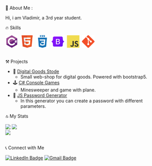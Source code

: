 :cowboy_hat_face: About Me :

Hi, i am Vladimir, a 3rd year student.

:fire: Skills

<div>
  <img src="https://github.com/devicons/devicon/blob/master/icons/csharp/csharp-original.svg" title="CS" alt="C#" width="40" height="40"/>&nbsp;
  <img src="https://github.com/devicons/devicon/blob/master/icons/html5/html5-original.svg" title="HTML5" alt="HTML" width="40" height="40"/>&nbsp;
  <img src="https://github.com/devicons/devicon/blob/master/icons/css3/css3-plain-wordmark.svg"  title="CSS" alt="CSS" width="40" height="40"/>&nbsp;
  <img src="https://github.com/devicons/devicon/blob/master/icons/bootstrap/bootstrap-original.svg" title="Bootstrap" alt="Bootstrap" width="40" height="40"/>&nbsp;
  <img src="https://github.com/devicons/devicon/blob/master/icons/javascript/javascript-original.svg" title="JavaScript" alt="JavaScript" width="40" height="40"/>&nbsp;
  <img src="https://github.com/devicons/devicon/blob/master/icons/git/git-original.svg" title="Git" alt="Git" width="40" height="40"/>
</div>&nbsp;

<!--
:fire: Skills

- <img src="https://github.com/devicons/devicon/blob/master/icons/csharp/csharp-original.svg" alt="C# Logo" style="display:inline-block; height:1em;"> C#.

- <img src="https://raw.githubusercontent.com/devicons/devicon/master/icons/javascript/javascript-original.svg" alt="JavaScript Logo" style="display:inline-block; height:1em;"> JavaScript.

- <img src="https://github.com/devicons/devicon/blob/master/icons/php/php-original.svg" alt="PHP Logo" style="display:inline-block; height:1em;"> PHP.
-->

:hammer_and_pick: Projects

- :shopping_cart: [Digital Goods Stode](https://github.com/Ezvover/Digital-goods-store)
  - Small web-shop for digital goods. Powered with bootstrap5. 
- :joystick: [C# Console Games](https://github.com/Ezvover/Projects)
  - Minesweeper and game with plane.
- :closed_lock_with_key: [JS Password Generator](https://github.com/Ezvover/JS-Password-Generator)
  - In this generator you can create a password with different parameters.

 :top: My Stats
 
<div>
   <img height=200 align="center" src="https://github-readme-stats-flame-nu-64.vercel.app/api/top-langs?username=Ezvover&layout=compact&langs_count=8&theme=transparent&exclude_repo=github-readme-stats,github-readme-streak-stats&card_width=260" />
   <img height=200 align="center" src="https://github-readme-streak-stats-navy.vercel.app?user=Ezvover&theme=transparent&card_width=440"/>
 </div>
 <div>
   <img height=200 align="center" src="https://leetcard.jacoblin.cool/ezvover?theme=transporant&font=IBM%20Plex%20Mono&card_width=440"/>
 </div>&nbsp;
 
:telephone_receiver: Connect with Me

[<img src="https://img.shields.io/badge/LinkedIn-blue?style=for-the-badge&logo=linkedin&logoColor=white" alt="LinkedIn Badge" height="30" weight="200">](https://www.linkedin.com/in/vladimir-taraskin-943647295/)
[<img src="https://img.shields.io/badge/Gmail-red?style=for-the-badge&logo=gmail&logoColor=white" alt="Gmail Badge" height="30" weight="200">](mailto:ezvover@gmail.com)
